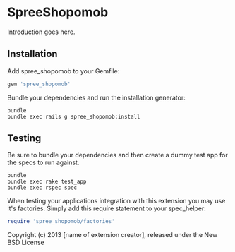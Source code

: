 SpreeShopomob
=============

Introduction goes here.

Installation
------------

Add spree_shopomob to your Gemfile:

```ruby
gem 'spree_shopomob'
```

Bundle your dependencies and run the installation generator:

```shell
bundle
bundle exec rails g spree_shopomob:install
```

Testing
-------

Be sure to bundle your dependencies and then create a dummy test app for the specs to run against.

```shell
bundle
bundle exec rake test_app
bundle exec rspec spec
```

When testing your applications integration with this extension you may use it's factories.
Simply add this require statement to your spec_helper:

```ruby
require 'spree_shopomob/factories'
```

Copyright (c) 2013 [name of extension creator], released under the New BSD License
